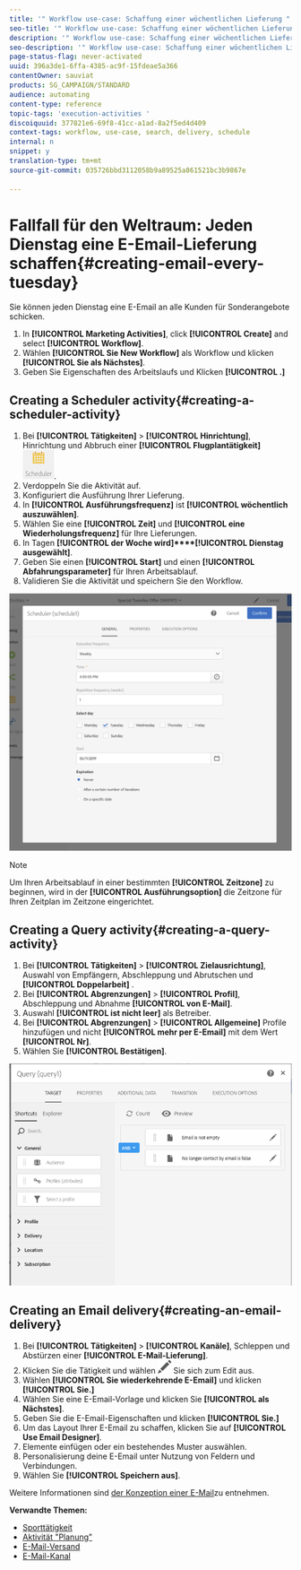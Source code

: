 ```yaml
---
title: '" Workflow use-case: Schaffung einer wöchentlichen Lieferung "'
seo-title: '" Workflow use-case: Schaffung einer wöchentlichen Lieferung "'
description: '" Workflow use-case: Schaffung einer wöchentlichen Lieferung "'
seo-description: '" Workflow use-case: Schaffung einer wöchentlichen Lieferung "'
page-status-flag: never-activated
uuid: 396a3de1-6ffa-4385-ac9f-15fdeae5a366
contentOwner: sauviat
products: SG_CAMPAIGN/STANDARD
audience: automating
content-type: reference
topic-tags: 'execution-activities '
discoiquuid: 377821e6-69f8-41cc-a1ad-8a2f5ed4d409
context-tags: workflow, use-case, search, delivery, schedule
internal: n
snippet: y
translation-type: tm+mt
source-git-commit: 035726bbd3112058b9a89525a861521bc3b9867e

---
```



# Fallfall für den Weltraum: Jeden Dienstag eine E-Email-Lieferung schaffen{#creating-email-every-tuesday}

Sie können jeden Dienstag eine E-Email an alle Kunden für Sonderangebote schicken.

1. In **[!UICONTROL Marketing Activities]**, click **[!UICONTROL Create]** and select **[!UICONTROL Workflow]**.
1. Wählen **[!UICONTROL Sie New Workflow]** als Workflow und klicken **[!UICONTROL Sie als Nächstes]**.
1. Geben Sie Eigenschaften des Arbeitslaufs und Klicken **[!UICONTROL .]**

## Creating a Scheduler activity{#creating-a-scheduler-activity}

1. Bei **[!UICONTROL Tätigkeiten]** &gt; **[!UICONTROL Hinrichtung]**, Hinrichtung und Abbruch einer **[!UICONTROL Flugplantätigkeit]**![](assets/scheduler_icon.png).
1. Verdoppeln Sie die Aktivität auf.
1. Konfiguriert die Ausführung Ihrer Lieferung.
1. In **[!UICONTROL Ausführungsfrequenz]** ist **[!UICONTROL wöchentlich auszuwählen]**.
1. Wählen Sie eine **[!UICONTROL Zeit]** und **[!UICONTROL eine Wiederholungsfrequenz]** für Ihre Lieferungen.
1. In Tagen **[!UICONTROL der Woche wird]****[!UICONTROL Dienstag ausgewählt]**.
1. Geben Sie einen **[!UICONTROL Start]** und einen **[!UICONTROL Abfahrungsparameter]** für Ihren Arbeitsablauf.
1. Validieren Sie die Aktivität und speichern Sie den Workflow.

![](assets/scheduler_properties.png)

>[!NOTE]
>
>Um Ihren Arbeitsablauf in einer bestimmten **[!UICONTROL Zeitzone]** zu beginnen, wird in der **[!UICONTROL Ausführungsoption]** die Zeitzone für Ihren Zeitplan im Zeitzone eingerichtet.

## Creating a Query activity{#creating-a-query-activity}

1. Bei **[!UICONTROL Tätigkeiten]** &gt; **[!UICONTROL Zielausrichtung]**, Auswahl von Empfängern, Abschleppung und Abrutschen und **[!UICONTROL Doppelarbeit]** .
1. Bei **[!UICONTROL Abgrenzungen]** &gt; **[!UICONTROL Profil]**, Abschleppung und Abnahme **[!UICONTROL von E-Mail]**.
1. Auswahl **[!UICONTROL ist nicht leer]** als Betreiber.
1. Bei **[!UICONTROL Abgrenzungen]** &gt; **[!UICONTROL Allgemeine]** Profile hinzufügen und nicht **[!UICONTROL mehr per E-Email]** mit dem Wert **[!UICONTROL Nr]**.
1. Wählen Sie **[!UICONTROL Bestätigen]**.

![](assets/wf-complement-query.png)

## Creating an Email delivery{#creating-an-email-delivery}

1. Bei **[!UICONTROL Tätigkeiten]** &gt; **[!UICONTROL Kanäle]**, Schleppen und Abstürzen einer **[!UICONTROL E-Mail-Lieferung]**.
1. Klicken Sie die Tätigkeit und wählen ![](assets/edit_darkgrey-24px.png) Sie sich zum Edit aus.
1. Wählen **[!UICONTROL Sie wiederkehrende E-Email]** und klicken **[!UICONTROL Sie.]**
1. Wählen Sie eine E-Email-Vorlage und klicken Sie **[!UICONTROL als Nächstes]**.
1. Geben Sie die E-Email-Eigenschaften und klicken **[!UICONTROL Sie.]**
1. Um das Layout Ihrer E-Email zu schaffen, klicken Sie auf **[!UICONTROL Use Email Designer]**.
1. Elemente einfügen oder ein bestehendes Muster auswählen.
1. Personalisierung deine E-Email unter Nutzung von Feldern und Verbindungen.
1. Wählen Sie **[!UICONTROL Speichern aus]**.

Weitere Informationen sind [der Konzeption einer E-Mail](../../designing/using/about-email-content-design.md#designing-an-email-content-from-scratch)zu entnehmen.

**Verwandte Themen:**

* [Sporttätigkeit](../..//automating/using/query.md)
* [Aktivität "Planung"](../..//automating/using/scheduler.md)
* [E-Mail-Versand](../..//automating/using/email-delivery.md)
* [E-Mail-Kanal](../..//channels/using/creating-an-email.md)

